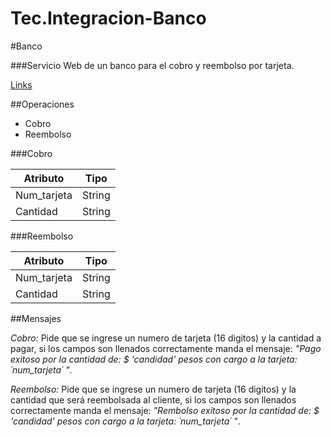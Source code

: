 # Tec.Integracion-Banco
#Banco

###Servicio Web de un banco para el cobro y reembolso por tarjeta. 

[Links](http://3.87.203.171:8080/banco.wsdl)

##Operaciones

- Cobro
- Reembolso

###Cobro 

Atributo  | Tipo
------------- | -------------
Num_tarjeta  | String
Cantidad  | String

###Reembolso

Atributo  | Tipo
------------- | -------------
Num_tarjeta  | String
Cantidad  | String

##Mensajes 

*Cobro:* Pide que se ingrese un numero de tarjeta (16 digitos) y la cantidad a pagar, si los campos son llenados correctamente manda el mensaje: *"Pago exitoso por la cantidad de: $ 'candidad' pesos  con cargo a la tarjeta: ´num_tarjeta´ "*.

*Reembolso:* Pide que se ingrese un numero de tarjeta (16 digitos) y la cantidad que será reembolsada al cliente, si los campos son llenados correctamente manda el mensaje: *"Rembolso exitoso por la cantidad de: $ 'candidad' pesos  con cargo a la tarjeta: ´num_tarjeta´ "*.
